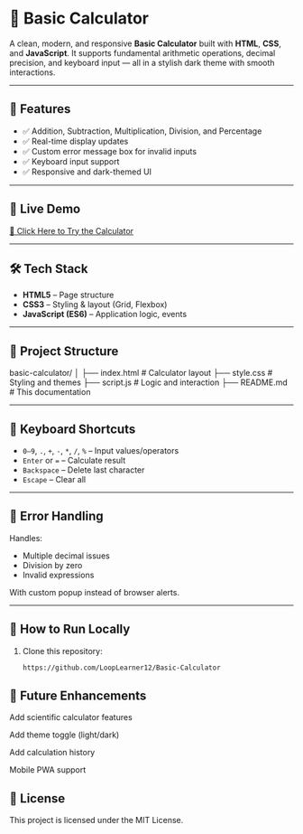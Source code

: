 # 🔢 Basic Calculator

A clean, modern, and responsive **Basic Calculator** built with **HTML**, **CSS**, and **JavaScript**. It supports fundamental arithmetic operations, decimal precision, and keyboard input — all in a stylish dark theme with smooth interactions.

---

## 🌟 Features

- ✅ Addition, Subtraction, Multiplication, Division, and Percentage
- ✅ Real-time display updates
- ✅ Custom error message box for invalid inputs
- ✅ Keyboard input support
- ✅ Responsive and dark-themed UI

---

## 🔗 Live Demo

[🔗 Click Here to Try the Calculator](https://looplearner12.github.io/Basic-Calculator/)

---

## 🛠️ Tech Stack

- **HTML5** – Page structure
- **CSS3** – Styling & layout (Grid, Flexbox)
- **JavaScript (ES6)** – Application logic, events

---

## 📁 Project Structure
basic-calculator/
│
├── index.html # Calculator layout
├── style.css # Styling and themes
├── script.js # Logic and interaction
├── README.md # This documentation

---

## 🧠 Keyboard Shortcuts

- `0–9`, `.`, `+`, `-`, `*`, `/`, `%` – Input values/operators
- `Enter` or `=` – Calculate result
- `Backspace` – Delete last character
- `Escape` – Clear all

---

## 🧪 Error Handling

Handles:
- Multiple decimal issues
- Division by zero
- Invalid expressions

With custom popup instead of browser alerts.

---

## 🚀 How to Run Locally

1. Clone this repository:
   ```bash
   https://github.com/LoopLearner12/Basic-Calculator
   
## 📌 Future Enhancements
 
 Add scientific calculator features

 Add theme toggle (light/dark)

 Add calculation history

 Mobile PWA support

## 📄 License
This project is licensed under the MIT License.





